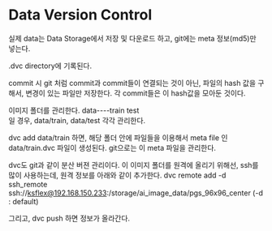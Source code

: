 # Data Version Control

실제 data는 Data Storage에서 저장 및 다운로드 하고, git에는 meta 정보(md5)만 넣는다.

.dvc directory에 기록된다.

commit 시 git 처럼 commit과 commit들이 연결되는 것이 아닌, 파일의 hash 값을 구해서, 변경이 있는 파일만 저장한다. 각 commit들은 이 hash값을 모아둔 것이다.

이미지 폴더를 관리한다.
data----train
           test  
일 경우, data/train, data/test 각각 관리한다.

dvc add data/train 하면,
해당 폴더 안에 파일들을 이용해서 meta file 인 data/train.dvc 파일이 생성된다.
git으로는 이 meta 파일을 관리한다.

dvc도 git과 같이 분산 버젼 관리이다. 
이 이미지 폴더를 원격에 올리기 위해선, ssh를 많이 사용하는데, 원격 정보를 아래와 같이 추가한다.
dvc remote add -d ssh_remote ssh://ksflex@192.168.150.233:/storage/ai_image_data/pgs_96x96_center
(-d : default)

그리고, dvc push 하면 정보가 올라간다.
